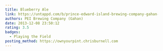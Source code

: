 ```yaml
---
title: Blueberry Ale
link: https://untappd.com/b/prince-edward-island-brewing-company-gahan-blueberry-ale/414788
authors: PEI Brewing Company (Gahan)
date: 2013-12-08 23:50:12
rating: 3.5
badges:
  - Playing the Field
posting_method: https://ownyourpint.chrisburnell.com
---
```

